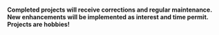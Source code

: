 <h4>Completed projects will receive corrections and regular maintenance. New enhancements will be implemented as interest and time permit. Projects are hobbies!
